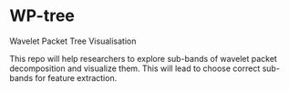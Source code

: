 # WP-tree
Wavelet Packet Tree Visualisation

This repo will help researchers to explore sub-bands of wavelet packet decomposition and visualize them. 
This will lead to choose correct sub-bands for feature extraction.
